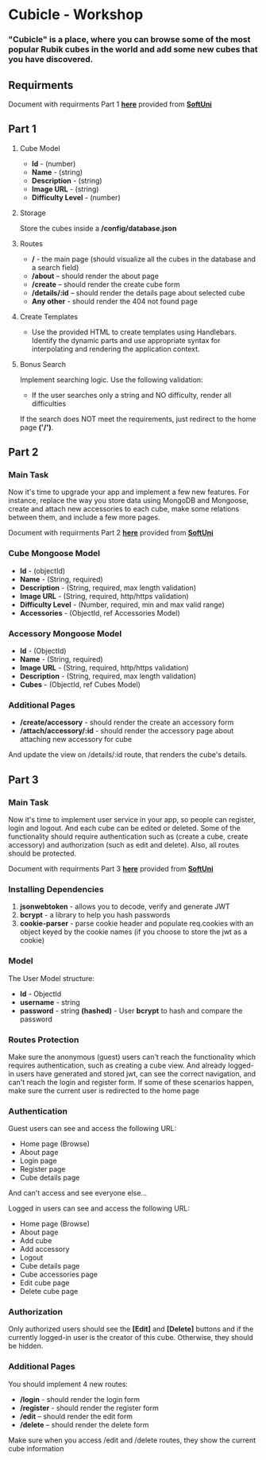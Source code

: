 # Cubicle - Workshop

### "Cubicle" is a place, where you can browse some of the most popular Rubik cubes in the world and add some new cubes that you have discovered.

## Requirments

Document with requirments Part 1 [**here**](https://github.com/Wickedlolz/js-back-end/blob/main/03.%20Cubicle-Workshop-Part-1.docx) provided from [**SoftUni**](https://softuni.bg/)

## Part 1

1.  Cube Model

    -   **Id** - (number)
    -   **Name** - (string)
    -   **Description** - (string)
    -   **Image URL** - (string)
    -   **Difficulty Level** - (number)

2.  Storage

    Store the cubes inside a **/config/database.json**

3.  Routes

    -   **/** - the main page (should visualize all the cubes in the database and a search field)
    -   **/about** – should render the about page
    -   **/create** – should render the create cube form
    -   **/details/:id** – should render the details page about selected cube
    -   **Any other** - should render the 404 not found page

4.  Create Templates

    -   Use the provided HTML to create templates using Handlebars. Identify the dynamic parts and use appropriate syntax for interpolating and rendering the application context.

5.  Bonus Search

    Implement searching logic. Use the following validation:

    -   If the user searches only a string and NO difficulty, render all difficulties

    If the search does NOT meet the requirements, just redirect to the home page **('/')**.

## Part 2

### Main Task

Now it's time to upgrade your app and implement a few new features. For instance, replace the way you store data using MongoDB and Mongoose, create and attach new accessories to each cube, make some relations between them, and include a few more pages.

Document with requirments Part 2 [**here**](https://github.com/Wickedlolz/js-back-end/blob/main/04.%20Cubicle-Workshop-Part-2.docx) provided from [**SoftUni**](https://softuni.bg/)

### Cube Mongoose Model

-   **Id** - (objectId)
-   **Name** - (String, required)
-   **Description** - (String, required, max length validation)
-   **Image URL** - (String, required, http/https validation)
-   **Difficulty Level** - (Number, required, min and max valid range)
-   **Accessories** - (ObjectId, ref Accessories Model)

### Accessory Mongoose Model

-   **Id** - (ObjectId)
-   **Name** - (String, required)
-   **Image URL** - (String, required, http/https validation)
-   **Description** - (String, required, max length validation)
-   **Cubes** - (ObjectId, ref Cubes Model)

### Additional Pages

-   **/create/accessory** - should render the create an accessory form
-   **/attach/accessory/:id** - should render the accessory page about attaching new accessory for cube

And update the view on /details/:id route, that renders the cube's details.

## Part 3

### Main Task

Now it's time to implement user service in your app, so people can register, login and logout. And each cube can be edited or deleted. Some of the functionality should require authentication such as (create a cube, create accessory) and authorization (such as edit and delete). Also, all routes should be protected.

Document with requirments Part 3 [**here**](https://github.com/Wickedlolz/js-back-end/blob/main/05.%20Cubicle-Workshop-Part-3.docx) provided from [**SoftUni**](https://softuni.bg/)

### Installing Dependencies

1. **jsonwebtoken** - allows you to decode, verify and generate JWT
2. **bcrypt** - a library to help you hash passwords
3. **cookie-parser** - parse cookie header and populate req.cookies with an object keyed by the cookie names (if you choose to store the jwt as а cookie)

### Model

The User Model structure:

-   **Id** - ObjectId
-   **username** - string
-   **password** - string **(hashed)** - User **bcrypt** to hash and compare the password

### Routes Protection

Make sure the anonymous (guest) users can't reach the functionality which requires authentication, such as creating a cube view. And already logged-in users have generated and stored jwt, can see the correct navigation, and can't reach the login and register form. If some of these scenarios happen, make sure the current user is redirected to the home page

### Authentication

Guest users can see and access the following URL:

-   Home page (Browse)
-   About page
-   Login page
-   Register page
-   Cube details page

And can't access and see everyone else...

Logged in users can see and access the following URL:

-   Home page (Browse)
-   About page
-   Add cube
-   Add accessory
-   Logout
-   Cube details page
-   Cube accessories page
-   Edit cube page
-   Delete cube page

### Authorization

Only authorized users should see the **[Edit]** and **[Delete]** buttons and if the currently logged-in user is the creator of this cube. Otherwise, they should be hidden.

### Additional Pages

You should implement 4 new routes:

-   **/login** - should render the login form
-   **/register** - should render the register form
-   **/edit** – should render the edit form
-   **/delete** – should render the delete form

Make sure when you access /edit and /delete routes, they show the current cube information
